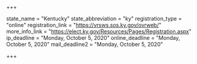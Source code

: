 +++

state_name = "Kentucky"
state_abbreviation = "ky"
registration_type = "online"
registration_link = "https://vrsws.sos.ky.gov/ovrweb/"
more_info_link = "https://elect.ky.gov/Resources/Pages/Registration.aspx"
ip_deadline = "Monday, October 5, 2020"
online_deadline = "Monday, October 5, 2020"
mail_deadline2 = "Monday, October 5, 2020"

+++